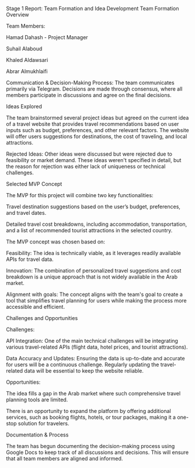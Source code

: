 Stage 1 Report: Team Formation and Idea Development
Team Formation Overview

Team Members:

Hamad Dahash - Project Manager

Suhail Alaboud

Khaled Aldawsari

Abrar Almukhlaifi

Communication & Decision-Making Process:
The team communicates primarily via Telegram. Decisions are made through consensus, where all members participate in discussions and agree on the final decisions.

Ideas Explored

The team brainstormed several project ideas but agreed on the current idea of a travel website that provides travel recommendations based on user inputs such as budget, preferences, and other relevant factors. The website will offer users suggestions for destinations, the cost of traveling, and local attractions.

Rejected Ideas: Other ideas were discussed but were rejected due to feasibility or market demand. These ideas weren't specified in detail, but the reason for rejection was either lack of uniqueness or technical challenges.

Selected MVP Concept

The MVP for this project will combine two key functionalities:

Travel destination suggestions based on the user’s budget, preferences, and travel dates.

Detailed travel cost breakdowns, including accommodation, transportation, and a list of recommended tourist attractions in the selected country.

The MVP concept was chosen based on:

Feasibility: The idea is technically viable, as it leverages readily available APIs for travel data.

Innovation: The combination of personalized travel suggestions and cost breakdown is a unique approach that is not widely available in the Arab market.

Alignment with goals: The concept aligns with the team's goal to create a tool that simplifies travel planning for users while making the process more accessible and efficient.

Challenges and Opportunities

Challenges:

API Integration: One of the main technical challenges will be integrating various travel-related APIs (flight data, hotel prices, and tourist attractions).

Data Accuracy and Updates: Ensuring the data is up-to-date and accurate for users will be a continuous challenge. Regularly updating the travel-related data will be essential to keep the website reliable.

Opportunities:

The idea fills a gap in the Arab market where such comprehensive travel planning tools are limited.

There is an opportunity to expand the platform by offering additional services, such as booking flights, hotels, or tour packages, making it a one-stop solution for travelers.

Documentation & Process

The team has begun documenting the decision-making process using Google Docs to keep track of all discussions and decisions. This will ensure that all team members are aligned and informed.
